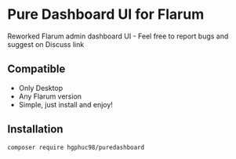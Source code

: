 
# Pure Dashboard UI for Flarum
Reworked Flarum admin dashboard UI - Feel free to report bugs and suggest on Discuss link

## Compatible
- Only Desktop
- Any Flarum version
- Simple, just install and enjoy!


## Installation

```sh
composer require hgphuc98/puredashboard
```

